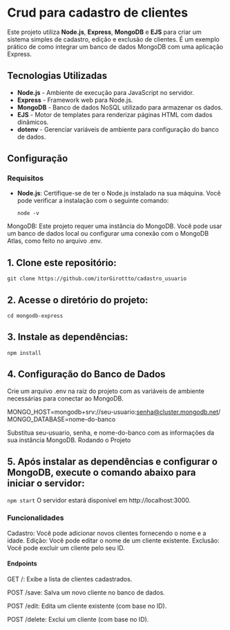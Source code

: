 # Crud para cadastro de clientes

Este projeto utiliza **Node.js**, **Express**, **MongoDB** e **EJS** para criar um sistema simples de cadastro, edição e exclusão de clientes. É um exemplo prático de como integrar um banco de dados MongoDB com uma aplicação Express.

## Tecnologias Utilizadas

- **Node.js** - Ambiente de execução para JavaScript no servidor.
- **Express** - Framework web para Node.js.
- **MongoDB** - Banco de dados NoSQL utilizado para armazenar os dados.
- **EJS** - Motor de templates para renderizar páginas HTML com dados dinâmicos.
- **dotenv** - Gerenciar variáveis de ambiente para configuração do banco de dados.

## Configuração

### Requisitos

- **Node.js**: Certifique-se de ter o Node.js instalado na sua máquina. Você pode verificar a instalação com o seguinte comando:

  `node -v`
  
MongoDB: Este projeto requer uma instância do MongoDB. Você pode usar um banco de dados local ou configurar uma conexão com o MongoDB Atlas, como feito no arquivo .env.


## 1. Clone este repositório:

`git clone https://github.com/itorGirottto/cadastro_usuario`

## 2. Acesse o diretório do projeto:

`cd mongodb-express`

## 3. Instale as dependências:

`npm install`

## 4. Configuração do Banco de Dados

Crie um arquivo .env na raiz do projeto com as variáveis de ambiente necessárias para conectar ao MongoDB.

MONGO_HOST=mongodb+srv://seu-usuario:senha@cluster.mongodb.net/
MONGO_DATABASE=nome-do-banco

Substitua seu-usuario, senha, e nome-do-banco com as informações da sua instância MongoDB.
Rodando o Projeto

## 5. Após instalar as dependências e configurar o MongoDB, execute o comando abaixo para iniciar o servidor:

`npm start`
O servidor estará disponível em http://localhost:3000.

### Funcionalidades

Cadastro: Você pode adicionar novos clientes fornecendo o nome e a idade.
Edição: Você pode editar o nome de um cliente existente.
Exclusão: Você pode excluir um cliente pelo seu ID.

#### Endpoints
GET /: Exibe a lista de clientes cadastrados.

POST /save: Salva um novo cliente no banco de dados.

POST /edit: Edita um cliente existente (com base no ID).

POST /delete: Exclui um cliente (com base no ID).
